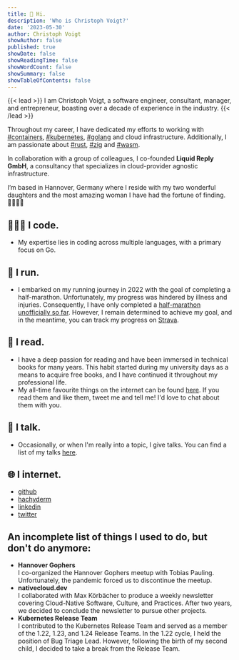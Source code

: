 ```yaml
---
title: 👋 Hi.
description: 'Who is Christoph Voigt?'
date: '2023-05-30'
author: Christoph Voigt
showAuthor: false
published: true
showDate: false
showReadingTime: false
showWordCount: false
showSummary: false
showTableOfContents: false
---
```


{{< lead >}}
I am Christoph Voigt, a software engineer, consultant, manager, and entrepreneur, boasting over a decade of experience in the industry.
{{< /lead >}}

Throughout my career, I have dedicated my efforts to working with [#containers](/tags/containers/), [#kubernetes](/tags/kubernetes/), [#golang](/tags/golang/) and cloud infrastructure. Additionally, I am passionate about [#rust](/tags/rust), [#zig](/tags/zig/) and [#wasm](/tags/wasm/).

In collaboration with a group of colleagues, I co-founded **Liquid Reply GmbH**, a consultancy that specializes in cloud-provider agnostic infrastructure.

I’m based in Hannover, Germany where I reside with my two wonderful daughters and the most amazing woman I have had the fortune of finding. 👨‍👩‍👧‍👧

## 👨🏼‍💻 I code.

- My expertise lies in coding across multiple languages, with a primary focus on Go.

## 🏃 I run.

- I embarked on my running journey in 2022 with the goal of completing a half-marathon. Unfortunately, my progress was hindered by illness and injuries. Consequently, I have only completed a [half-marathon unofficially so far](https://www.strava.com/activities/8079748572/overview). However, I remain determined to achieve my goal, and in the meantime, you can track my progress on [Strava](https://www.strava.com/athletes/11472957).

## 📖 I read.

- I have a deep passion for reading and have been immersed in technical books for many years. This habit started during my university days as a means to acquire free books, and I have continued it throughout my professional life.
- My all-time favourite things on the internet can be found [here](/links). If you read them and like them, tweet me and tell me! I'd love to chat about them with you.

## 📢 I talk.

- Occasionally, or when I'm really into a topic, I give talks. You can find a list of my talks [here](/talks).

## 🌐 I internet.

- [github](https://github.com/voigt)
- [hachyderm](https://hachyderm.io/@cv)
- [linkedin](https://www.linkedin.com/in/chris-cloud-native/)
- [twitter](https://twitter.com/vogti)

## An incomplete list of things I used to do, but don't do anymore:

- **Hannover Gophers**  
I co-organized the Hannover Gophers meetup with Tobias Pauling. Unfortunately, the pandemic forced us to discontinue the meetup.
- **nativecloud.dev**  
I collaborated with Max Körbächer to produce a weekly newsletter covering Cloud-Native Software, Culture, and Practices. After two years, we decided to conclude the newsletter to pursue other projects.
- **Kubernetes Release Team**  
I contributed to the Kubernetes Release Team and served as a member of the 1.22, 1.23, and 1.24 Release Teams. In the 1.22 cycle, I held the position of Bug Triage Lead. However, following the birth of my second child, I decided to take a break from the Release Team.
